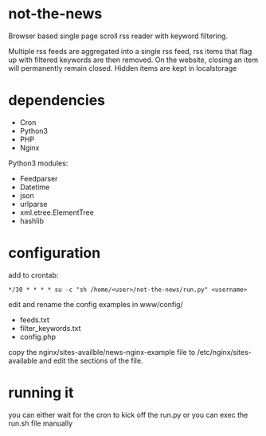 # not-the-news
Browser based single page scroll rss reader with keyword filtering.

Multiple rss feeds are aggregated into a single rss feed, rss items that flag up with filtered keywords are then removed.
On the website, closing an item will permanently remain closed. Hidden items are kept in localstorage

# dependencies

- Cron
- Python3
- PHP
- Nginx

Python3 modules:
- Feedparser
- Datetime
- json
- urlparse
- xml.etree.ElementTree
- hashlib


# configuration

add to crontab:

```*/30 * * * * su -c "sh /home/<user>/not-the-news/run.py" <username>```

edit and rename the config examples in
www/config/
- feeds.txt
- filter_keywords.txt
- config.php

copy the nginx/sites-availble/news-nginx-example file to /etc/nginx/sites-available and edit the <yourdomain> sections of the file.

# running it
you can either wait for the cron to kick off the run.py
or you can exec the run.sh file manually
